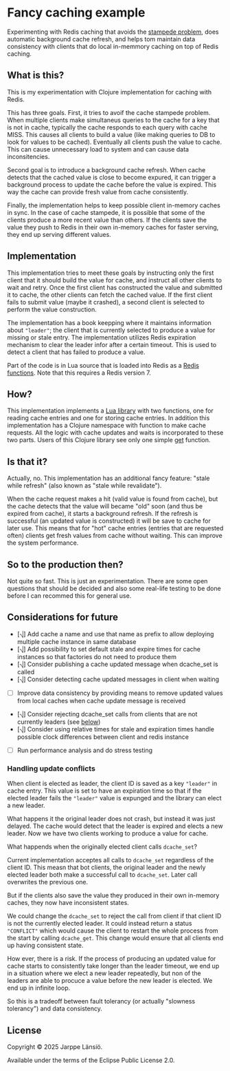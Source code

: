 # Fancy caching example

Experimenting with Redis caching that avoids the [stampede problem](https://en.wikipedia.org/wiki/Cache_stampede), does automatic background cache refresh, and helps tom maintain data consistency with clients that do local in-memmory caching on top of Redis caching.

## What is this?

This is my experimentation with Clojure implementation for caching with Redis.

This has three goals. First, it tries to avoif the cache stampede problem. When multiple clients make simultaneus queries to the cache for a key that is not in cache, typically the cache responds to each query with cache MISS. This causes all clients to build a value (like making queries to DB to look for values to be cached). Eventually all clients push the value to cache. This can cause unnecessary load to system and can cause data inconsitencies.

Second goal is to introduce a background cache refresh. When cache detects that the cached value is close to become expured, it can trigger a background process to update the cache before the value is expired. This way the cache can provide fresh value from cache consistently.

Finally, the implementation helps to keep possible client in-memory caches in sync. In the case of cache stampede, it is possible that some of the clients produce a more recent value than others. If the clients save the value they push to Redis in their own in-memory caches for faster serving, they end up serving different values.

## Implementation

This implementation tries to meet these goals by instructing only the first client that it should build the value for cache, and instruct all other clients to wait and retry. Once the first client has constructed the value and submitted it to cache, the other clients can fetch the cached value. If the first client fails to submit value (maybe it crashed), a second client is selected to perform the value construction.

The implementation has a book keepping where it maintains information about `"leader"`; the client that is currently selected to produce a value for missing or stale entry. The implementation utilizes Redis expiration mechanism to clear the leader infor after a certain timeout. This is used to detect a client that has failed to produce a value.

Part of the code is in Lua source that is loaded into Redis as a [Redis functions](https://redis.io/docs/latest/develop/interact/programmability/functions-intro/). Note that this requires a Redis version 7.

## How?

This implementation implements a [Lua library](./src/main/fancy_caching_example/dcache.lua) with two functions, one for reading cache entries and one for storing cache entries. In addition this implementation has a Clojure namespace with function to make cache requests. All the logic with cache updates and waits is incorporated to these two parts. Users of this Clojure library see only one simple [get](./src/main/fancy_caching_example/stale_while_refresh.clj#109) function.

## Is that it?

Actually, no. This implementation has an additional fancy feature: "stale while refresh" (also known as "stale while revalidate").

When the cache request makes a hit (valid value is found from cache), but the cache detects that the value will became "old" soon (and thus be expired from cache), it starts a background refresh. If the refresh is successful (an updated value is constructed) it will be save to cache for later use. This means that for "hot" cache entries (entries that are requested often) clients get fresh values from cache without waiting. This can improve the system performance.

## So to the production then?

Not quite so fast. This is just an experimentation. There are some open questions that should be decided and also some real-life testing to be done before I can recommed this for general use.

## Considerations for future

- [⎷] Add cache a name and use that name as prefix to allow deploying multiple cache instance in same database
- [⎷] Add possibility to set default stale and expire times for cache instances so that factories do not need to produce them
- [⎷] Consider publishing a cache updated message when dcache_set is called
- [⎷] Consider detecting cache updated messages in client when waiting
- [ ] Improve data consistency by providing means to remove updated values from local caches when cache update message is received
- [⎷] Consider rejecting dcache_set calls from clients that are not currently leaders (see [below](#handling-update-conflicts))
- [⎷] Consider using relative times for stale and expiration times handle possible clock differences between client and redis instance
- [ ] Run performance analysis and do stress testing

### Handling update conflicts

When client is elected as leader, the client ID is saved as a key `"leader"` in cache entry. This value is set to have an expiration time so that if the elected leader fails the `"leader"` value is expunged and the library can elect a new leader.

What happens it the original leader does not crash, but instead it was just delayed. The cache would detect that the leader is expired and elects a new leader. Now we have two clients working to produce a value for cache.

What happends when the originally elected client calls `dcache_set`?

Current implementation acceptes all calls to `dcache_set` regardless of the client ID. This measn that bot clients, the original leader and the newly elected leader both make a successful call to `dcache_set`. Later call overwrites the previous one.

But if the clients also save the value they produced in their own in-memory caches, they now have inconsistent states.

We could change the `dcache_set` to reject the call from client if that client ID is not the currently elected leader. It could instead return a status `"CONFLICT"` which would cause the client to restart the whole process from the start by calling `dcache_get`. This change would ensure that all clients end up having consistent state.

How ever, there is a risk. If the process of producing an updated value for cache starts to consistently take longer than the leader timeout, we end up in a situation where we elect a new leader repeatedly, but non of the leaders are able to procuce a value before the new leader is elected. We end up in infinite loop.

So this is a tradeoff between fault tolerancy (or actually "slowness tolerancy") and data consistency.

## License

Copyright © 2025 Jarppe Länsiö.

Available under the terms of the Eclipse Public License 2.0.
